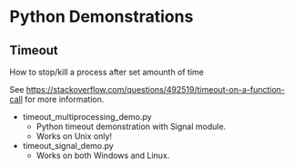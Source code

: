 # Python Demonstrations

## Timeout

How to stop/kill a process after set amounth of time

See https://stackoverflow.com/questions/492519/timeout-on-a-function-call for
more information.

* timeout_multiprocessing_demo.py
  * Python timeout demonstration with Signal module.
  * Works on Unix only!
* timeout_signal_demo.py
  * Works on both Windows and Linux.
